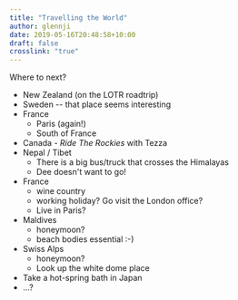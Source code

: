 ```yaml
---
title: "Travelling the World"
author: glennji
date: 2019-05-16T20:48:58+10:00
draft: false
crosslink: "true"
---
```

Where to next?
<ul>
 	<li>New Zealand (on the LOTR roadtrip)</li>
 	<li>Sweden -- that place seems interesting</li>
 	<li>France
<ul>
 	<li>Paris (again!)</li>
 	<li>South of France</li>
</ul>
</li>
 	<li>Canada - <em>Ride The Rockies</em> with Tezza</li>
 	<li>Nepal / Tibet
<ul>
 	<li>There is a big bus/truck that crosses the Himalayas</li>
 	<li>Dee doesn't want to go!</li>
</ul>
</li>
 	<li>France
<ul>
 	<li>wine country</li>
 	<li>working holiday? Go visit the London office?</li>
 	<li>Live in Paris?</li>
</ul>
</li>
 	<li>Maldives
<ul>
 	<li>honeymoon?</li>
 	<li>beach bodies essential :-)</li>
</ul>
</li>
 	<li>Swiss Alps
<ul>
 	<li>honeymoon?</li>
 	<li>Look up the white dome place</li>
</ul>
</li>
 	<li>Take a hot-spring bath in Japan</li>
 	<li>...?</li>
</ul>
